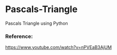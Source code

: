 # Pascals-Triangle
Pascals Triangle using Python


### Reference:
https://www.youtube.com/watch?v=nPVEaB3AjUM
